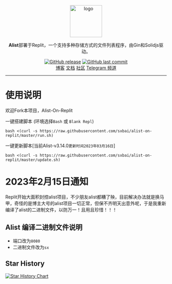 <p align="center">
<a href="https://alist.nn.ci"><img height="100px" alt="logo" src="https://cdn.jsdelivr.net/gh/alist-org/logo@main/logo.svg"/></a>
</p>

<p align="center"><b>Alist</b>部署于Replit，一个支持多种存储方式的文件列表程序，由Gin和Solidjs驱动。</p>

<p align="center">
<a href="https://github.com/sxbai/alist-on-replit/releases"><img alt="GitHub release" src="https://img.shields.io/github/release/sxbai/alist-on-replit.svg?style=flat-square&include_prereleases" /></a>
<a href="https://github.com/sxbai/alist-on-replit/commits"><img alt="GitHub last commit" src="https://img.shields.io/github/last-commit/sxbai/alist-on-replit.svg?style=flat-square" /></a>

<br />
<a href="https://blog.sxbai.com">博客</a>
<a href="https://alist.nn.ci/zh/">文档</a>
<a href="https://github.com/alist-org/alist/discussions">社区</a>
<a href="https://t.me/sxbai">Telegram 频道</a>
</p>

------------------------------
# 使用说明
欢迎Fork本项目，Alist-On-Replit

一键搭建脚本 (环境选择`Bash` 或 `Blank Repl`)
```
bash <(curl -s https://raw.githubusercontent.com/sxbai/alist-on-replit/master/run.sh)
```

一键更新脚本[当前Alist-v3.14.0`更新时间2023年03月16日`]
```
bash <(curl -s https://raw.githubusercontent.com/sxbai/alist-on-replit/master/update.sh)
```

# 2023年2月15日通知
Replit开始大面积封控alist项目，不少朋友alist都糟了殃，目前解决办法就是换马甲，奇怪的是博主大号的alist项目一切正常，但保不齐明天出意外呢，于是我重新编译了alist的二进制文件，以防万一！且用且珍惜！！！ 

## Alist 编译二进制文件说明
- 端口改为`8080`
- 二进制文件改为`sx`
## Star History

[![Star History Chart](https://api.star-history.com/svg?repos=sxbai/alist-on-replit&type=Date)](https://star-history.com/#sxbai/alist-on-replit&Date)
